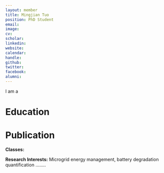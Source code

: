 ```yaml
---
layout: member
title: Mingjian Tuo
position: PhD Student
email: 
image: 
cv: 
scholar: 
linkedin: 
website: 
calendar: 
handle: 
github: 
twitter: 
facebook: 
alumni: 
---
```


I am a 

# Education




# Publication




**Classes:**


**Research Interests:** Microgrid energy management, battery degradation quantification ........

